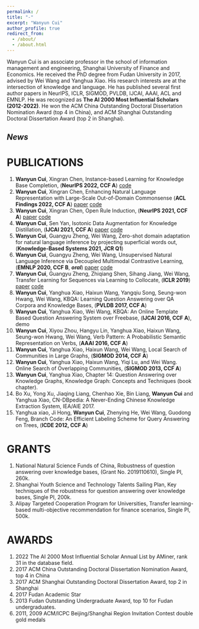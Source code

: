 ```yaml
---
permalink: /
title: "-"
excerpt: "Wanyun Cui"
author_profile: true
redirect_from: 
  - /about/
  - /about.html
---
```


Wanyun Cui is an associate professor in the school of information management and engineering, Shanghai University of Finance and Economics. He received the PhD degree from Fudan University in 2017, advised by Wei Wang and Yanghua Xiao. His research interests are at the intersection of knowledge and language. He has published several first author papers in NeurIPS, ICLR, SIGMOD, PVLDB, IJCAI, AAAI, ACL and EMNLP. He was recognized as **The AI 2000 Most Influential Scholars (2012-2022)**. He won the ACM China Outstanding Doctoral Dissertation Nomination Award (top 4 in China), and ACM Shanghai Outstanding Doctoral Dissertation Award (top 2 in Shanghai).

***News***
------

PUBLICATIONS
======
1. **Wanyun Cui**, Xingran Chen, Instance-based Learning for Knowledge Base Completion, (**NeurIPS 2022, CCF A**) [code](https://github.com/chenxran/InstanceBasedLearning)
1. **Wanyun Cui**, Xingran Chen, Enhancing Natural Language Representation with Large-Scale Out-of-Domain Commonsense (**ACL Findings 2022, CCF A**) [paper](https://aclanthology.org/2022.findings-acl.138/) [code](https://github.com/chenxran/ok-transformer)
1. **Wanyun Cui**, Xingran Chen, Open Rule Induction, (**NeurIPS 2021, CCF A**) [paper](https://proceedings.neurips.cc/paper/2021/hash/efe34c4e2190e97d1adc625902822b13-Abstract.html) [code](https://github.com/chenxran/Orion)
3. **Wanyun Cui**, Sen Yan, Isotonic Data Augmentation for Knowledge Distillation, (**IJCAI 2021, CCF A**) [paper](https://arxiv.org/abs/2107.01412) [code](https://github.com/SenYan1999/IsotonicDataAugmentation)
4. **Wanyun Cui**, Guangyu Zheng, Wei Wang, Zero-shot domain adaptation for natural language inference by projecting superficial words out, (**Knowledge-Based Systems 2021, JCR Q1**)
5. **Wanyun Cui**, Guangyu Zheng, Wei Wang, Unsupervised Natural Language Inference via Decoupled Multimodal Contrastive
Learning, (**EMNLP 2020, CCF B**, ***oral***) [paper](https://aclanthology.org/2020.emnlp-main.444/) [code](https://github.com/GuangyuZheng/MACD)
6. **Wanyun Cui**, Guangyu Zheng, Zhiqiang Shen, Sihang Jiang, Wei Wang, Transfer Learning for Sequences via Learning to
Collocate, (**ICLR 2019**) [paper](https://arxiv.org/abs/1902.09092) [code](https://github.com/GuangyuZheng/art-transfer)
7. **Wanyun Cui**, Yanghua Xiao, Haixun Wang, Yangqiu Song, Seung-won Hwang, Wei Wang, KBQA: Learning Question Answering
over QA Corpora and Knowledge Bases, (**PVLDB 2017, CCF A**)
8. **Wanyun Cui**, Yanghua Xiao, Wei Wang, KBQA: An Online Template Based Question Answering System over Freebase,
(**IJCAI 2016, CCF A**), demo
9. **Wanyun Cui**, Xiyou Zhou, Hangyu Lin, Yanghua Xiao, Haixun Wang, Seung-won Hwang, Wei Wang, Verb Pattern: A Probabilistic
Semantic Representation on Verbs, (**AAAI 2016, CCF A**)
10. **Wanyun Cui**, Yanghua Xiao, Haixun Wang, Wei Wang, Local Search of Communities in Large Graphs, (**SIGMOD 2014, CCF A**)
11. **Wanyun Cui**, Yanghua Xiao, Haixun Wang, Yiqi Lu, and Wei Wang. Online Search of Overlapping Communities, (**SIGMOD 2013, CCF A**)
12. **Wanyun Cui**, Yanghua Xiao, Chapter 14: Question Answering over Knowledge Graphs, Knowledge Graph: Concepts and
Techniques (book chapter).
13. Bo Xu, Yong Xu, Jiaqing Liang, Chenhao Xie, Bin Liang, **Wanyun Cui** and Yanghua Xiao, CN-DBpedia: A Never-Ending
Chinese Knowledge Extraction System, IEA/AIE 2017.
14. Yanghua xiao, Ji Hong, **Wanyun Cui**, Zhenying He, Wei Wang, Guodong Feng, Branch Code: An Efficient Labeling Scheme
for Query Answering on Trees, (**ICDE 2012, CCF A**)


GRANTS
======
1. National Natural Science Funds of China, Robustness of question answering over
knowledge bases, (Grant No. 2019110610), Single PI, 260k.
1. Shanghai Youth Science and Technology Talents Sailing Plan, Key techniques of the
robustness for question answering over knowledge bases, Single PI, 200k.
1. Alipay Targeted Cooperation Program for Universities, Transfer learning-based multi-objective recommendation for finance scenarios, Single PI, 500k.

AWARDS
======
1. 2022 The AI 2000 Most Influential Scholar Annual List by AMiner, rank 31 in the database field.
2. 2017 ACM China Outstanding Doctoral Dissertation Nomination Award, top 4 in China
3. 2017 ACM Shanghai Outstanding Doctoral Dissertation Award, top 2 in Shanghai
4. 2017 Fudan Academic Star
5. 2013 Fudan Outstanding Undergraduate Award, top 10 for Fudan undergraduates.
6. 2011, 2009 ACM/ICPC Beijing/Shanghai Region Invitation Contest double gold medals
